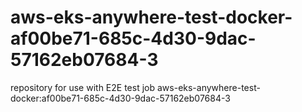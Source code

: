 # aws-eks-anywhere-test-docker-af00be71-685c-4d30-9dac-57162eb07684-3
repository for use with E2E test job aws-eks-anywhere-test-docker:af00be71-685c-4d30-9dac-57162eb07684-3
